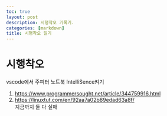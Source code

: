 ```yaml
---
toc: true
layout: post
description: 시행착오 기록기.
categories: [markdown]
title: 시행착오 일기
---
```


# 시행착오
vscode에서 주피터 노트북 IntelliSence켜기
1. https://www.programmersought.net/article/344759916.html  
2. https://linuxtut.com/en/92aa7a02b89edad63a8f/  
지금까지 둘 다 실패
